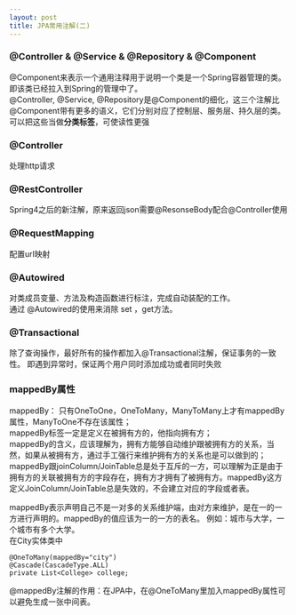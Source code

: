 ```yaml
---
layout: post
title: JPA常用注解(二)
---
```

### @Controller & @Service & @Repository & @Component  
@Component来表示一个通用注释用于说明一个类是一个Spring容器管理的类。即该类已经拉入到Spring的管理中了。  
@Controller, @Service, @Repository是@Component的细化，这三个注解比@Component带有更多的语义，它们分别对应了控制层、服务层、持久层的类。  
可以把这些当做**分类标签**，可使读性更强  

### @Controller  
处理http请求  
### @RestController  
Spring4之后的新注解，原来返回json需要@ResonseBody配合@Controller使用  
### @RequestMapping  
配置url映射  
### @Autowired  
对类成员变量、方法及构造函数进行标注，完成自动装配的工作。  
通过 @Autowired的使用来消除 set ，get方法。  
### @Transactional
除了查询操作，最好所有的操作都加入@Transactional注解，保证事务的一致性。
即遇到异常时，保证两个用户同时添加成功或者同时失败
### mappedBy属性
mappedBy： 
只有OneToOne，OneToMany，ManyToMany上才有mappedBy属性，ManyToOne不存在该属性；  
mappedBy标签一定是定义在被拥有方的，他指向拥有方；  
mappedBy的含义，应该理解为，拥有方能够自动维护跟被拥有方的关系，当然，如果从被拥有方，通过手工强行来维护拥有方的关系也是可以做到的；   
mappedBy跟joinColumn/JoinTable总是处于互斥的一方，可以理解为正是由于拥有方的关联被拥有方的字段存在，拥有方才拥有了被拥有方。mappedBy这方定义JoinColumn/JoinTable总是失效的，不会建立对应的字段或者表。  

mappedBy表示声明自己不是一对多的关系维护端，由对方来维护，是在一的一方进行声明的。mappedBy的值应该为一的一方的表名。
例如：城市与大学，一个城市有多个大学。  
在City实体类中
```
@OneToMany(mappedBy="city")
@Cascade(CascadeType.ALL)
private List<College> college;
```
@mappedBy注解的作用：在JPA中，在@OneToMany里加入mappedBy属性可以避免生成一张中间表。
